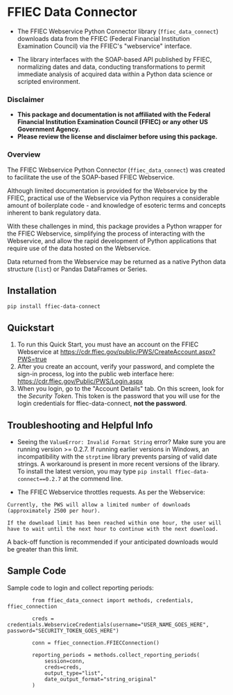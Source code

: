 # FFIEC Data Connector

- The FFIEC Webservice Python Connector library (`ffiec_data_connect`) downloads data from the FFIEC (Federal Financial Institution Examination Council) via the FFIEC's "webservice" interface. 

- The library interfaces with the SOAP-based API published by FFIEC, normalizing dates and data, conducting transformations to permit immediate analysis of acquired data within a Python data science or scripted environment.


### Disclaimer

-  __This package and documentation is not affiliated with the Federal Financial Institution Examination Council (FFIEC) or any other US Government Agency.__
-  __Please review the license and disclaimer before using this package.__

### Overview

The FFIEC Webservice Python Connector (`ffiec_data_connect`) was created to facilitate the use of the SOAP-based FFIEC Webservice.

Although limited documentation is provided for the Webservice by the FFIEC, practical use of the Webservice via Python requires a considerable amount of boilerplate code - and knowledge of esoteric terms and concepts inherent to bank regulatory data.

With these challenges in mind, this package provides a Python wrapper for the FFIEC Webservice, simplifying the process of interacting with the Webservice, and allow the rapid development of Python applications that require use of the data hosted on the Webservice.

Data returned from the Webservice may be returned as a native Python data structure (`list`) or Pandas DataFrames or Series.

## Installation

``pip install ffiec-data-connect``

## Quickstart

1. To run this Quick Start, you must have an account on the FFIEC Webservice at https://cdr.ffiec.gov/public/PWS/CreateAccount.aspx?PWS=true
2. After you create an account, verify your password, and complete the sign-in process, log into the public web interface here: https://cdr.ffiec.gov/Public/PWS/Login.aspx
3. When you login, go to the "Account Details" tab. On this screen, look for the _Security Token_. This token is the password that you will use for the login credentials for ffiec-data-connect, __not the password__.

## Troubleshooting and Helpful Info

- Seeing the `ValueError: Invalid Format String` error? Make sure you are running version >= 0.2.7. If running earlier versions in Windows, an incompatibility with the `strptime` library prevents parsing of valid date strings. A workaround is present in more recent versions of the library. To install the latest version, you may type `pip install ffiec-data-connect==0.2.7` at the commend line.

- The FFIEC Webservice throttles requests. As per the Webservice:

```
Currently, the PWS will allow a limited number of downloads (approximately 2500 per hour). 

If the download limit has been reached within one hour, the user will have to wait until the next hour to continue with the next download.
```

A back-off function is recommended if your anticipated downloads would be greater than this limit.


## Sample Code

Sample code to login and collect reporting periods:

```
        from ffiec_data_connect import methods, credentials, ffiec_connection
        
        creds = credentials.WebserviceCredentials(username="USER_NAME_GOES_HERE", password="SECURITY_TOKEN_GOES_HERE")

        conn = ffiec_connection.FFIECConnection()

        reporting_periods = methods.collect_reporting_periods(
            session=conn,
            creds=creds,
            output_type="list",
            date_output_format="string_original"
        )
```
